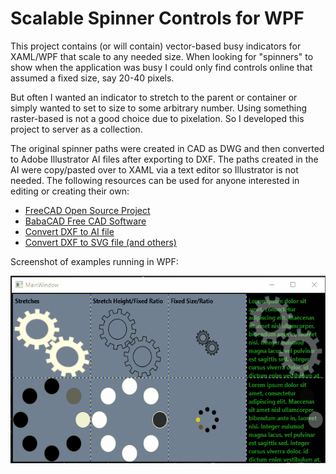 ﻿# Scalable Spinner Controls for WPF

This project contains (or will contain) vector-based busy indicators for 
XAML/WPF that scale to any needed size.  When looking for
"spinners" to show when the application was busy I could only 
find controls online that assumed a fixed size, say 20-40 pixels.

But often I wanted an indicator to stretch to the parent or container or
simply wanted to set to size to some arbitrary number.  Using something
raster-based is not a good choice due to pixelation.  So I developed this
project to server as a collection.

The original spinner paths were created in CAD as DWG and then converted to Adobe
Illustrator AI files after exporting to DXF.  The paths created in the AI were 
copy/pasted over to XAML via a text editor so Illustrator is not needed.  The 
following resources can be used for anyone interested in editing or creating
their own:

* <a href="http://freecadweb.org/" target="_blank">FreeCAD Open Source Project</a>
* <a href="http://babacad.com/" target="_blank">BabaCAD Free CAD Software</a>
* <a href="https://convertio.co/dxf-ai/" target="_blank">Convert DXF to AI file</a>
* <a href="http://www.dxfconverter.org/" target="_blank">Convert DXF to SVG file (and others)</a>

Screenshot of examples running in WPF:

<div style="text-align: center;">
<img src="screeny.gif" alt="Smiley face" height="300" >
</div>
